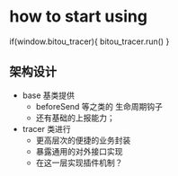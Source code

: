 # how to start using

if(window.bitou_tracer){
bitou_tracer.run()
}

## 架构设计

- base 基类提供
  - beforeSend 等之类的 生命周期钩子
  - 还有基础的上报能力；
- tracer 类进行
  - 更高层次的便捷的业务封装
  - 暴露通用的对外接口实现
  - 在这一层实现插件机制？
